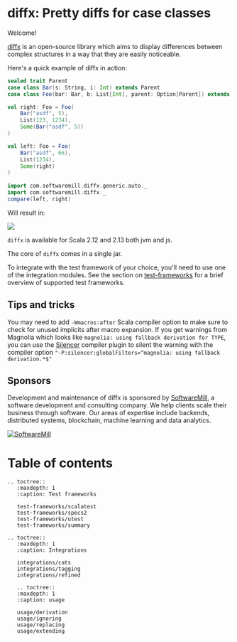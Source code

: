 # diffx: Pretty diffs for case classes

Welcome!

[diffx](https://github.com/softwaremill/diffx) is an open-source library which aims to display differences between 
complex structures in a way that they are easily noticeable.

Here's a quick example of diffx in action:

```scala mdoc
sealed trait Parent
case class Bar(s: String, i: Int) extends Parent
case class Foo(bar: Bar, b: List[Int], parent: Option[Parent]) extends Parent

val right: Foo = Foo(
    Bar("asdf", 5),
    List(123, 1234),
    Some(Bar("asdf", 5))
)

val left: Foo = Foo(
    Bar("asdf", 66),
    List(1234),
    Some(right)
)
 
import com.softwaremill.diffx.generic.auto._
import com.softwaremill.diffx._
compare(left, right)
```

Will result in:

![](https://github.com/softwaremill/diffx/blob/master/example.png?raw=true)

`diffx` is available for Scala 2.12 and 2.13 both jvm and js.

The core of `diffx` comes in a single jar.

To integrate with the test framework of your choice, you'll need to use one of the integration modules.
See the section on [test-frameworks](test-frameworks/summary.md) for a brief overview of supported test frameworks.

## Tips and tricks

You may need to add `-Wmacros:after` Scala compiler option to make sure to check for unused implicits
after macro expansion.
If you get warnings from Magnolia which looks like `magnolia: using fallback derivation for TYPE`,
you can use the [Silencer](https://github.com/ghik/silencer) compiler plugin to silent the warning
with the compiler option `"-P:silencer:globalFilters=^magnolia: using fallback derivation.*$"`

## Sponsors

Development and maintenance of diffx is sponsored by [SoftwareMill](https://softwaremill.com), 
a software development and consulting company. We help clients scale their business through software. Our areas of expertise include backends, distributed systems, blockchain, machine learning and data analytics.

[![](https://files.softwaremill.com/logo/logo.png "SoftwareMill")](https://softwaremill.com)

# Table of contents

```eval_rst
.. toctree::
   :maxdepth: 1
   :caption: Test frameworks
   
   test-frameworks/scalatest
   test-frameworks/specs2
   test-frameworks/utest
   test-frameworks/summary
   
.. toctree::
   :maxdepth: 1
   :caption: Integrations
   
   integrations/cats
   integrations/tagging
   integrations/refined
   
   .. toctree::
   :maxdepth: 1
   :caption: usage
   
   usage/derivation
   usage/ignoring
   usage/replacing
   usage/extending
```
